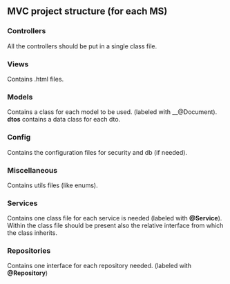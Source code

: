 ## MVC project structure (for each MS)

### Controllers
All the controllers should be put in a single class file.

### Views
Contains .html files.

### Models
Contains a class for each model to be used. (labeled with __@Document). __dtos__ contains a data class for each dto.

### Config
Contains the configuration files for security and db (if needed).

### Miscellaneous
Contains utils files (like enums).

### Services
Contains one class file for each service is needed (labeled with __@Service__). Within the class file should be present also the relative interface from which the class inherits.

### Repositories
Contains one interface for each repository needed. (labeled with __@Repository__)
